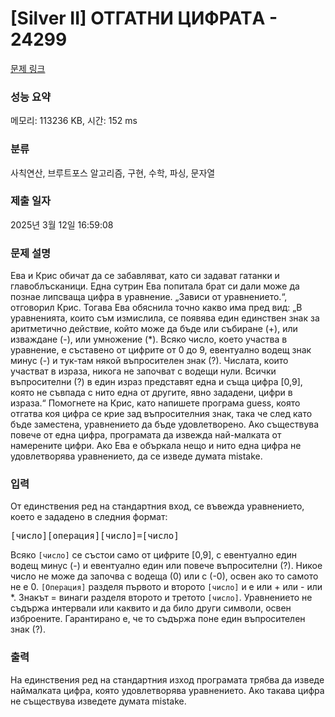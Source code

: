 # [Silver II] ОТГАТНИ ЦИФРАТA - 24299 

[문제 링크](https://www.acmicpc.net/problem/24299) 

### 성능 요약

메모리: 113236 KB, 시간: 152 ms

### 분류

사칙연산, 브루트포스 알고리즘, 구현, 수학, 파싱, 문자열

### 제출 일자

2025년 3월 12일 16:59:08

### 문제 설명

<p>Ева и Крис обичат да се забавляват, като си задават гатанки и главоблъсканици. Една сутрин Ева попитала брат си дали може да познае липсваща цифра в уравнение. „Зависи от уравнението.“, отговорил Крис. Тогава Ева обяснила точно какво има пред вид: „В уравненията, които съм измислила, се появява един единствен знак за аритметично действие, който може да бъде или събиране (+), или изваждане (-), или умножение (*). Всяко число, което участва в уравнение, е съставено от цифрите от 0 до 9, евентуално водещ знак минус (-) и тук-там някой въпросителен знак (?). Числата, които участват в израза, никога не започват с водещи нули. Всички въпросителни (?) в един израз представят една и съща цифра [0,9], която не съвпада с нито една от другите, явно зададени, цифри в израза.“ Помогнете на Крис, като напишете програма guess, която отгатва коя цифра се крие зад въпросителния знак, така че след като бъде заместена, уравнението да бъде удовлетворено. Ако съществува повече от една цифра, програмата да извежда най-малката от намерените цифри. Ако Ева е объркала нещо и нито една цифра не удовлетворява уравнението, да се изведе думата mistake.</p>

### 입력 

 <p>От единствения ред на стандартния вход, се въвежда уравнението, което е зададено в следния формат:</p>

<pre>[число][операция][число]=[число]</pre>

<p>Всяко <code>[число]</code> се състои само от цифрите [0,9], с евентуално един водещ минус (-) и евентуално един или повече въпросителни (?). Никое число не може да започва с водеща (0) или с (-0), освен ако то самото не е 0. <code>[Операция]</code> разделя първото и второто <code>[число]</code> и е или + или - или *. Знакът = винаги разделя второто и третото <code>[число]</code>. Уравнението не съдържа интервали или каквито и да било други символи, освен изброените. Гарантирано е, че то съдържа поне един въпросителен знак (?).</p>

### 출력 

 <p>На единствения ред на стандартния изход програмата трябва да изведе наймалката цифра, която удовлетворява уравнението. Ако такава цифра не съществува изведете думата mistake.</p>

